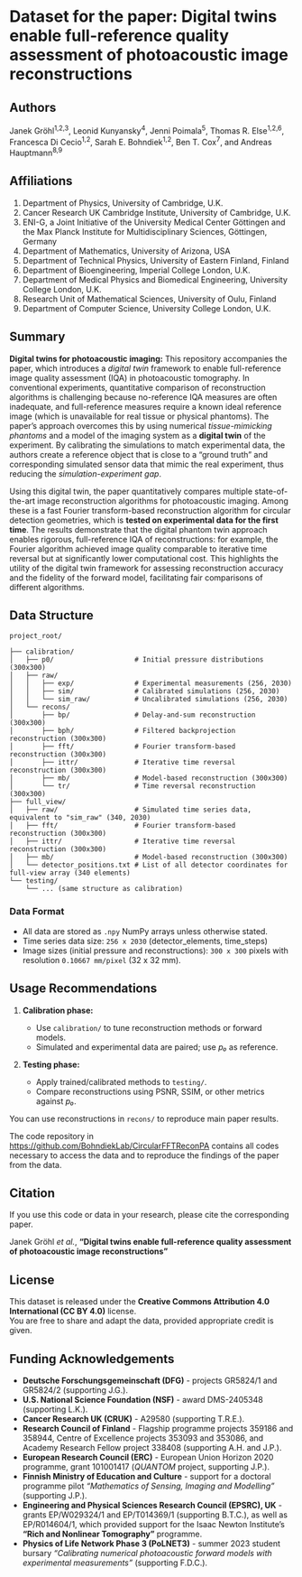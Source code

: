 # Dataset for the paper: Digital twins enable full-reference quality assessment of photoacoustic image reconstructions

## Authors
Janek Gröhl<sup>1,2,3</sup>, 
Leonid Kunyansky<sup>4</sup>, 
Jenni Poimala<sup>5</sup>, 
Thomas R. Else<sup>1,2,6</sup>, 
Francesca Di Cecio<sup>1,2</sup>, 
Sarah E. Bohndiek<sup>1,2</sup>, 
Ben T. Cox<sup>7</sup>, and 
Andreas Hauptmann<sup>8,9</sup>

## Affiliations
1. Department of Physics, University of Cambridge, U.K.  
2. Cancer Research UK Cambridge Institute, University of Cambridge, U.K.  
3. ENI-G, a Joint Initiative of the University Medical Center Göttingen and the Max Planck Institute for 
Multidisciplinary Sciences, Göttingen, Germany
4. Department of Mathematics, University of Arizona, USA  
5. Department of Technical Physics, University of Eastern Finland, Finland  
6. Department of Bioengineering, Imperial College London, U.K.  
7. Department of Medical Physics and Biomedical Engineering, University College London, U.K.  
8. Research Unit of Mathematical Sciences, University of Oulu, Finland  
9. Department of Computer Science, University College London, U.K.  

## Summary
**Digital twins for photoacoustic imaging:** This repository accompanies the paper, which introduces a *digital twin* 
framework to enable full-reference image quality assessment (IQA) in photoacoustic tomography. In conventional 
experiments, quantitative comparison of reconstruction algorithms is challenging because no-reference IQA measures 
are often inadequate, and full-reference measures require a known ideal reference image (which is unavailable for 
real tissue or physical phantoms). The paper’s approach overcomes this by using numerical *tissue-mimicking phantoms* 
and a model of the imaging system as a **digital twin** of the experiment. By calibrating the simulations to match 
experimental data, the authors create a reference object that is close to a “ground truth” and corresponding simulated 
sensor data that mimic the real experiment, thus reducing the *simulation-experiment gap*.

Using this digital twin, the paper quantitatively compares multiple state-of-the-art image reconstruction algorithms 
for photoacoustic imaging. Among these is a fast Fourier transform-based reconstruction algorithm for circular detection 
geometries, which is **tested on experimental data for the first time**. The results demonstrate that the digital phantom 
twin approach enables rigorous, full-reference IQA of reconstructions: for example, the Fourier algorithm achieved image 
quality comparable to iterative time reversal but at significantly lower computational cost. This highlights the utility 
of the digital twin framework for assessing reconstruction accuracy and the fidelity of the forward model, facilitating 
fair comparisons of different algorithms.

## Data Structure
```
project_root/

├── calibration/
│   ├── p0/                    # Initial pressure distributions (300x300)
│   ├── raw/
│   │   ├── exp/               # Experimental measurements (256, 2030)
│   │   ├── sim/               # Calibrated simulations (256, 2030)
│   │   └── sim_raw/           # Uncalibrated simulations (256, 2030)
│   └── recons/
│       ├── bp/                # Delay-and-sum reconstruction (300x300)
│       ├── bph/               # Filtered backprojection reconstruction (300x300)
│       ├── fft/               # Fourier transform-based reconstruction (300x300)
│       ├── ittr/              # Iterative time reversal reconstruction (300x300)
│       ├── mb/                # Model-based reconstruction (300x300)
│       └── tr/                # Time reversal reconstruction (300x300)
├── full_view/
│   ├── raw/                   # Simulated time series data, equivalent to "sim_raw" (340, 2030)
│   ├── fft/                   # Fourier transform-based reconstruction (300x300)
│   ├── ittr/                  # Iterative time reversal reconstruction (300x300)
│   ├── mb/                    # Model-based reconstruction (300x300)
│   └── detector_positions.txt # List of all detector coordinates for full-view array (340 elements)
└── testing/
    └── ... (same structure as calibration)
```

### Data Format
- All data are stored as `.npy` NumPy arrays unless otherwise stated.
- Time series data size: `256 x 2030` (detector_elements, time_steps)
- Image sizes (initial pressure and reconstructions): `300 x 300` pixels with resolution `0.10667 mm/pixel` (32 x 32 mm).

## Usage Recommendations

1. **Calibration phase:**
   - Use `calibration/` to tune reconstruction methods or forward models.
   - Simulated and experimental data are paired; use *p₀* as reference.

2. **Testing phase:**
   - Apply trained/calibrated methods to `testing/`.
   - Compare reconstructions using PSNR, SSIM, or other metrics against *p₀*.

You can use reconstructions in `recons/` to reproduce main paper results.

The code repository in https://github.com/BohndiekLab/CircularFFTReconPA contains all codes necessary to access the 
data and to reproduce the findings of the paper from the data.

## Citation
If you use this code or data in your research, please cite the corresponding paper.

Janek Gröhl *et al.*, **“Digital twins enable full-reference quality assessment of photoacoustic image reconstructions”**

## License

This dataset is released under the **Creative Commons Attribution 4.0 International (CC BY 4.0)** license.  
You are free to share and adapt the data, provided appropriate credit is given.


## Funding Acknowledgements

- **Deutsche Forschungsgemeinschaft (DFG)** - projects GR5824/1 and GR5824/2 (supporting J.G.).  
- **U.S. National Science Foundation (NSF)** - award DMS-2405348 (supporting L.K.).  
- **Cancer Research UK (CRUK)** - A29580 (supporting T.R.E.).  
- **Research Council of Finland** - Flagship programme projects 359186 and 358944, Centre of Excellence projects 353093 and 353086, and Academy Research Fellow project 338408 (supporting A.H. and J.P.).  
- **European Research Council (ERC)** - European Union Horizon 2020 programme, grant 101001417 (*QUANTOM* project, supporting J.P.).  
- **Finnish Ministry of Education and Culture** - support for a doctoral programme pilot *“Mathematics of Sensing, Imaging and Modelling”* (supporting J.P.).  
- **Engineering and Physical Sciences Research Council (EPSRC), UK** - grants EP/W029324/1 and EP/T014369/1 (supporting B.T.C.), as well as EP/R014604/1, which provided support for the Isaac Newton Institute’s **“Rich and Nonlinear Tomography”** programme.
- **Physics of Life Network Phase 3 (PoLNET3)** - summer 2023 student bursary *“Calibrating numerical photoacoustic forward models with experimental measurements”* (supporting F.D.C.).
